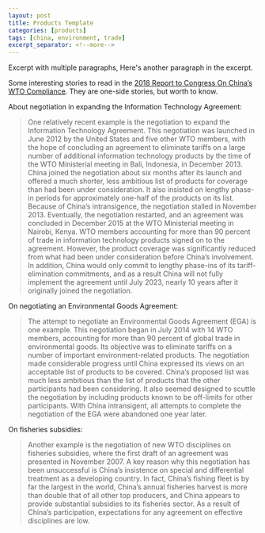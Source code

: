 ```yaml
---
layout: post
title: Products Template
categories: [products]
tags: [china, environment, trade]
excerpt_separator: <!--more-->
---
```

Excerpt with multiple paragraphs, Here's another paragraph in the excerpt.
<!--more-->


Some interesting stories to read in the [2018 Report to Congress On China’s WTO Compliance](https://ustr.gov/sites/default/files/2018-USTR-Report-to-Congress-on-China%27s-WTO-Compliance.pdf). They are one-side stories, but worth to know.

About negotiation in expanding the Information Technology Agreement:
>One relatively recent example is the negotiation to expand the Information Technology Agreement. This negotiation was launched in June 2012 by the United States and five other WTO members, with the hope of concluding an agreement to eliminate tariffs on a large number of additional information technology products by the time of the WTO Ministerial meeting in Bali, Indonesia, in December 2013. China joined the negotiation about six months after its launch and offered a much shorter, less ambitious list of products for coverage than had been under consideration. It also insisted on lengthy phase-in periods for approximately one-half of the products on its list. Because of China’s intransigence, the negotiation stalled in November 2013. Eventually, the negotiation restarted, and an agreement was concluded in December 2015 at the WTO Ministerial meeting in Nairobi, Kenya. WTO members accounting for more than 90 percent of trade in information technology products signed on to the agreement. However, the product coverage was significantly reduced from what had been under consideration before China’s involvement. In addition, China would only commit to lengthy phase-ins of its tariff-elimination commitments, and as a result China will not fully implement the agreement until July 2023, nearly 10 years after it originally joined the negotiation.

On negotiating an Environmental Goods Agreement:

> The attempt to negotiate an Environmental Goods Agreement (EGA) is one example. This negotiation began in July 2014 with 14 WTO members, accounting for more than 90 percent of global trade in environmental goods. Its objective was to eliminate tariffs on a number of important environment-related products. The negotiation made considerable progress until China expressed its views on an acceptable list of products to be covered. China’s proposed list was much less ambitious than the list of products that the other participants had been considering. It also seemed designed to scuttle the negotiation by including products known to be off-limits for other participants. With China intransigent, all attempts to complete the negotiation of the EGA were abandoned one year later.

On fisheries subsidies:
> Another example is the negotiation of new WTO disciplines on fisheries subsidies, where the first draft of an agreement was presented in November 2007. A key reason why this negotiation has been unsuccessful is China’s insistence on special and differential treatment as a developing country. In fact, China’s fishing fleet is by far the largest in the world, China’s annual fisheries harvest is more than double that of all other top producers, and China appears to provide substantial subsidies to its fisheries sector. As a result of China’s participation, expectations for any agreement on effective disciplines are low.
